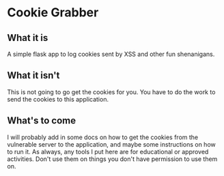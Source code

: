 # Cookie Grabber
## What it is
A simple flask app to log cookies sent by XSS and other fun shenanigans. 
## What it isn't
This is not going to go get the cookies for you. You have to do the work  to send the cookies
to this application. 
## What's to come
I will probably add in some docs on how to get the cookies from the vulnerable server to the application,
and maybe some instructions on how to run it. As always, any tools I put here
are for educational or approved activities. Don't use them on things you don't have
permission to use them on. 